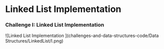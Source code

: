 # Linked List Implementation

### Challenge I: Linked List Implementation
![Linked List Implementation ](challenges-and-data-structures-code/Data Structures/LinkedList/I.png)